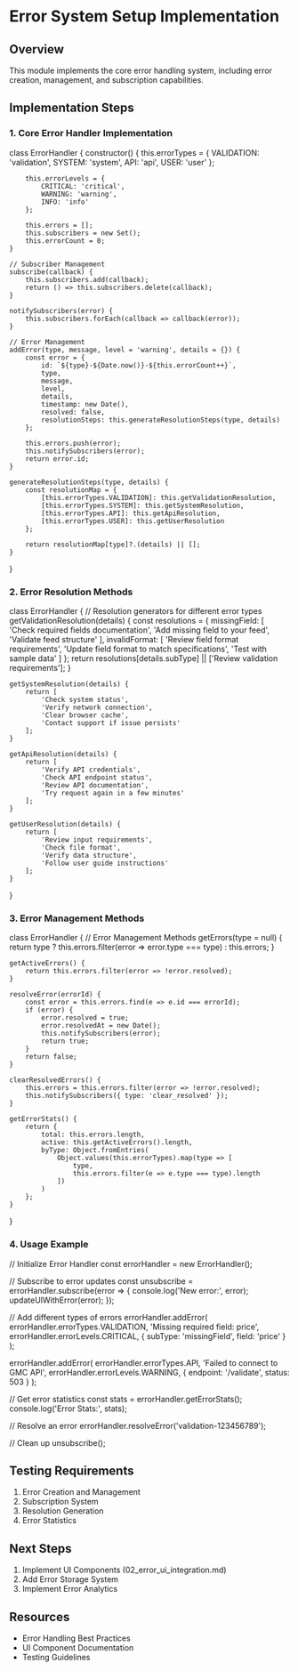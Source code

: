 # Error System Setup Implementation

## Overview
This module implements the core error handling system, including error creation, management, and subscription capabilities.

## Implementation Steps

### 1. Core Error Handler Implementation
class ErrorHandler {
    constructor() {
        this.errorTypes = {
            VALIDATION: 'validation',
            SYSTEM: 'system',
            API: 'api',
            USER: 'user'
        };
        
        this.errorLevels = {
            CRITICAL: 'critical',
            WARNING: 'warning',
            INFO: 'info'
        };
        
        this.errors = [];
        this.subscribers = new Set();
        this.errorCount = 0;
    }

    // Subscriber Management
    subscribe(callback) {
        this.subscribers.add(callback);
        return () => this.subscribers.delete(callback);
    }

    notifySubscribers(error) {
        this.subscribers.forEach(callback => callback(error));
    }

    // Error Management
    addError(type, message, level = 'warning', details = {}) {
        const error = {
            id: `${type}-${Date.now()}-${this.errorCount++}`,
            type,
            message,
            level,
            details,
            timestamp: new Date(),
            resolved: false,
            resolutionSteps: this.generateResolutionSteps(type, details)
        };
        
        this.errors.push(error);
        this.notifySubscribers(error);
        return error.id;
    }

    generateResolutionSteps(type, details) {
        const resolutionMap = {
            [this.errorTypes.VALIDATION]: this.getValidationResolution,
            [this.errorTypes.SYSTEM]: this.getSystemResolution,
            [this.errorTypes.API]: this.getApiResolution,
            [this.errorTypes.USER]: this.getUserResolution
        };

        return resolutionMap[type]?.(details) || [];
    }
}


### 2. Error Resolution Methods
class ErrorHandler {
    // Resolution generators for different error types
    getValidationResolution(details) {
        const resolutions = {
            missingField: [
                'Check required fields documentation',
                'Add missing field to your feed',
                'Validate feed structure'
            ],
            invalidFormat: [
                'Review field format requirements',
                'Update field format to match specifications',
                'Test with sample data'
            ]
        };
        return resolutions[details.subType] || ['Review validation requirements'];
    }

    getSystemResolution(details) {
        return [
            'Check system status',
            'Verify network connection',
            'Clear browser cache',
            'Contact support if issue persists'
        ];
    }

    getApiResolution(details) {
        return [
            'Verify API credentials',
            'Check API endpoint status',
            'Review API documentation',
            'Try request again in a few minutes'
        ];
    }

    getUserResolution(details) {
        return [
            'Review input requirements',
            'Check file format',
            'Verify data structure',
            'Follow user guide instructions'
        ];
    }
}


### 3. Error Management Methods
class ErrorHandler {
    // Error Management Methods
    getErrors(type = null) {
        return type 
            ? this.errors.filter(error => error.type === type)
            : this.errors;
    }

    getActiveErrors() {
        return this.errors.filter(error => !error.resolved);
    }

    resolveError(errorId) {
        const error = this.errors.find(e => e.id === errorId);
        if (error) {
            error.resolved = true;
            error.resolvedAt = new Date();
            this.notifySubscribers(error);
            return true;
        }
        return false;
    }

    clearResolvedErrors() {
        this.errors = this.errors.filter(error => !error.resolved);
        this.notifySubscribers({ type: 'clear_resolved' });
    }

    getErrorStats() {
        return {
            total: this.errors.length,
            active: this.getActiveErrors().length,
            byType: Object.fromEntries(
                Object.values(this.errorTypes).map(type => [
                    type,
                    this.errors.filter(e => e.type === type).length
                ])
            )
        };
    }
}


### 4. Usage Example
// Initialize Error Handler
const errorHandler = new ErrorHandler();

// Subscribe to error updates
const unsubscribe = errorHandler.subscribe(error => {
    console.log('New error:', error);
    updateUIWithError(error);
});

// Add different types of errors
errorHandler.addError(
    errorHandler.errorTypes.VALIDATION,
    'Missing required field: price',
    errorHandler.errorLevels.CRITICAL,
    { subType: 'missingField', field: 'price' }
);

errorHandler.addError(
    errorHandler.errorTypes.API,
    'Failed to connect to GMC API',
    errorHandler.errorLevels.WARNING,
    { endpoint: '/validate', status: 503 }
);

// Get error statistics
const stats = errorHandler.getErrorStats();
console.log('Error Stats:', stats);

// Resolve an error
errorHandler.resolveError('validation-123456789');

// Clean up
unsubscribe();


## Testing Requirements
1. Error Creation and Management
2. Subscription System
3. Resolution Generation
4. Error Statistics

## Next Steps
1. Implement UI Components (02_error_ui_integration.md)
2. Add Error Storage System
3. Implement Error Analytics

## Resources
- Error Handling Best Practices
- UI Component Documentation
- Testing Guidelines